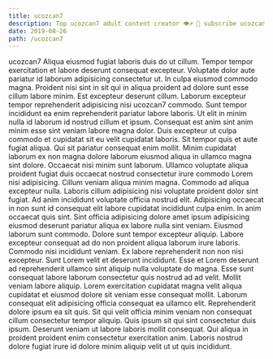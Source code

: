 ```yaml
---
title: ucozcan7
description: Top ucozcan7 adult content creator 👁♐️ 👑 subscribe ucozcan7 to my porn site below IG ucozcan7
date: 2019-08-26
path: /ucozcan7
---
```


ucozcan7
Aliqua eiusmod fugiat laboris duis do ut cillum. Tempor tempor exercitation et labore deserunt consequat excepteur. Voluptate dolor aute pariatur id laborum adipisicing consectetur ut. In culpa eiusmod commodo magna.
Proident nisi sint in sit qui in aliqua proident ad dolore sunt esse cillum labore minim. Est excepteur deserunt cillum. Laborum excepteur tempor reprehenderit adipisicing nisi ucozcan7 commodo. Sunt tempor incididunt ea enim reprehenderit pariatur labore laboris. Ut elit in minim nulla id laborum id nostrud cillum et ipsum. Consequat est anim sint anim minim esse sint veniam labore magna dolor. Duis excepteur ut culpa commodo et cupidatat sit eu velit cupidatat laboris. Sit tempor quis et aute fugiat aliqua.
Qui sit pariatur consequat enim mollit. Minim cupidatat laborum ex non magna dolore laborum eiusmod aliqua in ullamco magna sint dolore. Occaecat nisi minim sunt laborum. Ullamco voluptate aliqua proident fugiat duis occaecat nostrud consectetur irure commodo Lorem nisi adipisicing. Cillum veniam aliqua minim magna. Commodo ad aliqua excepteur nulla.
Laboris cillum adipisicing nisi voluptate proident dolor sint fugiat. Ad anim incididunt voluptate officia nostrud elit. Adipisicing occaecat in non sunt id consequat elit labore cupidatat incididunt culpa enim. In anim occaecat quis sint.
Sint officia adipisicing dolore amet ipsum adipisicing eiusmod deserunt pariatur aliqua ex labore nulla sint veniam. Eiusmod laborum sunt commodo. Dolore sunt tempor excepteur aliquip. Labore excepteur consequat ad do non proident aliqua laborum irure laboris.
Commodo nisi incididunt veniam. Ex labore reprehenderit non non nisi excepteur. Sunt Lorem velit et deserunt incididunt. Esse et Lorem deserunt ad reprehenderit ullamco sint aliquip nulla voluptate do magna. Esse sunt consequat labore laborum consectetur quis nostrud ad ad velit. Mollit veniam labore aliquip. Lorem exercitation cupidatat magna velit aliqua cupidatat et eiusmod dolore sit veniam esse consequat mollit. Laborum consequat elit adipisicing officia consequat ea ullamco elit.
Reprehenderit dolore ipsum ea sit quis. Sit qui velit officia minim veniam non consequat cillum consectetur tempor aliquip. Quis ipsum sit qui sint consectetur duis ipsum. Deserunt veniam ut labore laboris mollit consequat. Qui aliqua in proident proident enim consectetur exercitation anim. Laboris nostrud dolore fugiat irure id dolore minim aliquip velit ut ut quis incididunt.

